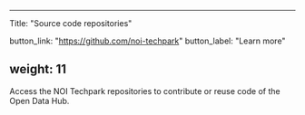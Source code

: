 

---
Title: "Source code repositories"

button_link: "https://github.com/noi-techpark"
button_label: "Learn more"

weight: 11
---

Access the NOI Techpark repositories to contribute or reuse code of the Open Data Hub.
